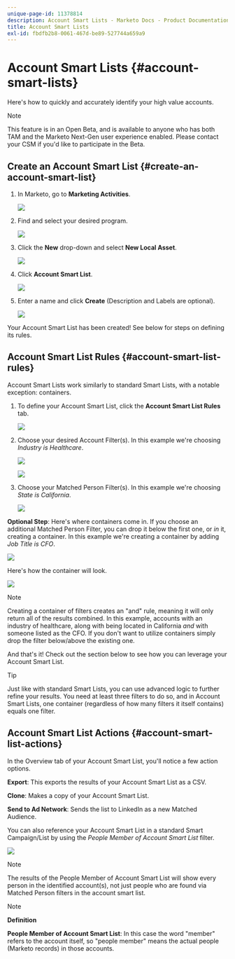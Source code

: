 ```yaml
---
unique-page-id: 11378814
description: Account Smart Lists - Marketo Docs - Product Documentation
title: Account Smart Lists
exl-id: fbdfb2b8-0061-467d-be89-527744a659a9
---
```

# Account Smart Lists {#account-smart-lists}

Here's how to quickly and accurately identify your high value accounts.

>[!NOTE]
>
>This feature is in an Open Beta, and is available to anyone who has both TAM and the Marketo Next-Gen user experience enabled. Please contact your CSM if you'd like to participate in the Beta.

## Create an Account Smart List {#create-an-account-smart-list}

1. In Marketo, go to **Marketing Activities**.

   ![](assets/account-smart-lists-1.png)

1. Find and select your desired program.

   ![](assets/account-smart-lists-2.png)

1. Click the **New** drop-down and select **New Local Asset**.

   ![](assets/account-smart-lists-3.png)

1. Click **Account Smart List**.

   ![](assets/account-smart-lists-4.png)

1. Enter a name and click **Create** (Description and Labels are optional).

   ![](assets/account-smart-lists-5.png)

Your Account Smart List has been created! See below for steps on defining its rules.

## Account Smart List Rules {#account-smart-list-rules}

Account Smart Lists work similarly to standard Smart Lists, with a notable exception: containers.

1. To define your Account Smart List, click the **Account Smart List Rules** tab.

   ![](assets/account-smart-lists-6.png)

1. Choose your desired Account Filter(s). In this example we're choosing _Industry is Healthcare_.

   ![](assets/account-smart-lists-7.png)

   ![](assets/account-smart-lists-8.png)

1. Choose your Matched Person Filter(s). In this example we're choosing _State is California_.

   ![](assets/account-smart-lists-9.png)

**Optional Step**: Here's where containers come in. If you choose an additional Matched Person Filter, you can drop it below the first one, or _in_ it, creating a container. In this example we're creating a container by adding _Job Title is CFO_.

   ![](assets/account-smart-lists-10.png)

Here's how the container will look.

   ![](assets/account-smart-lists-11.png)

>[!NOTE]
>
>Creating a container of filters creates an "and" rule, meaning it will only return all of the results combined. In this example, accounts with an industry of healthcare, along with being located in California _and_ with someone listed as the CFO. If you don't want to utilize containers simply drop the filter below/above the existing one.

And that's it! Check out the section below to see how you can leverage your Account Smart List.

>[!TIP]
>
>Just like with standard Smart Lists, you can use advanced logic to further refine your results. You need at least three filters to do so, and in Account Smart Lists, one container (regardless of how many filters it itself contains) equals one filter.

## Account Smart List Actions {#account-smart-list-actions}

In the Overview tab of your Account Smart List, you'll notice a few action options.

**Export**: This exports the results of your Account Smart List as a CSV.

**Clone**: Makes a copy of your Account Smart List.

**Send to Ad Network**: Sends the list to LinkedIn as a new Matched Audience.

You can also reference your Account Smart List in a standard Smart Campaign/List by using the _People Member of Account Smart List_ filter.

   ![](assets/account-smart-lists-12.png)

>[!NOTE]
>
>The results of the People Member of Account Smart List will show every person in the identified account(s), not just people who are found via Matched Person filters in the account smart list.

>[!NOTE]
>
>**Definition**
>
>**People Member of Account Smart List**: In this case the word "member" refers to the account itself, so "people member" means the actual people (Marketo records) in those accounts.
